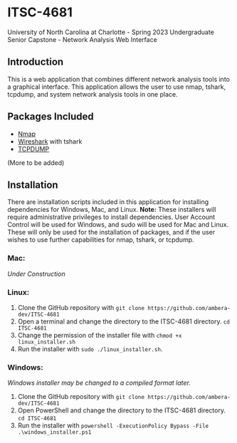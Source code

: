 # ITSC-4681
University of North Carolina at Charlotte - Spring 2023
Undergraduate Senior Capstone - Network Analysis Web Interface
## Introduction
This is a web application that combines different network analysis tools into a graphical interface. This application allows the user to use nmap, tshark, tcpdump, and system network analysis tools in one place.
## Packages Included
- [Nmap](https://nmap.org/)
- [Wireshark](https://www.wireshark.org/) with tshark
- [TCPDUMP](https://www.tcpdump.org/)  

(More to be added)
## Installation
There are installation scripts included in this application for installing dependencies for Windows, Mac, and Linux. 
**Note:** These installers will require administrative privileges to install dependencies. User Account Control will be used for Windows, and sudo will be used for Mac and Linux. These will only be used for the installation of packages, and if the user wishes to use further capabilities for nmap, tshark, or tcpdump.
### Mac:
*Under Construction*
### Linux:
1. Clone the GitHub repository with `git clone https://github.com/ambera-dev/ITSC-4681`
2. Open a terminal and change the directory to the ITSC-4681 directory. `cd ITSC-4681`
3. Change the permission of the installer file with `chmod +x linux_installer.sh`
4. Run the installer with `sudo ./linux_installer.sh`.
### Windows:
*Windows installer may be changed to a compiled format later.*
1. Clone the GitHub repository with `git clone https://github.com/ambera-dev/ITSC-4681`
2. Open PowerShell and change the directory to the ITSC-4681 directory. `cd ITSC-4681`
3. Run the installer with `powershell -ExecutionPolicy Bypass -File .\windows_installer.ps1`